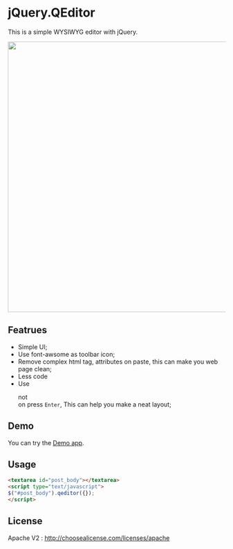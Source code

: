 jQuery.QEditor
==============

This is a simple WYSIWYG editor with jQuery.

<img src="https://f.cloud.github.com/assets/5518/945320/a8f55670-0303-11e3-8cd5-a77e94a85dbf.png" width="626" />

## Featrues

- Simple UI;
- Use font-awsome as toolbar icon;
- Remove complex html tag, attributes on paste, this can make you web page clean;
- Less code
- Use <p> not <br> on press `Enter`, This can help you make a neat layout;

## Demo

You can try the [Demo app](http://huacnlee.github.io/jquery.qeditor).

## Usage

```html
<textarea id="post_body"></textarea>
<script type="text/javascript">
$("#post_body").qeditor({});
</script>
```


## License

Apache V2 : http://choosealicense.com/licenses/apache

